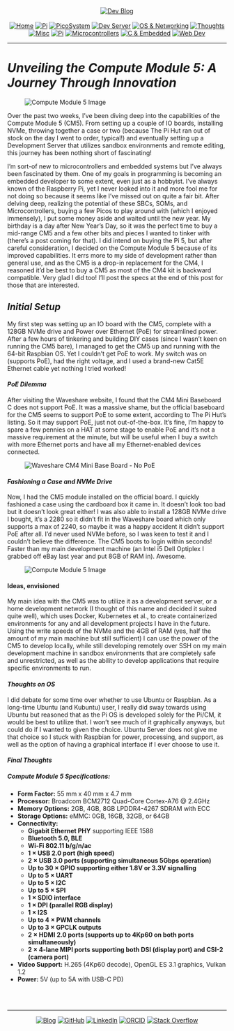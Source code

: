 <!-- Header -->
<link rel="stylesheet" href="../../assets/css/style.css"/>
<div align="center">    
  <a href="../"><img alt="Dev Blog" src="https://img.shields.io/badge/-Developer%20Blog-FE7A16?&logo=git&logoColor=white"></a><br><br></div> 

  <div align="center">
    <a href="../"><img alt="Home" src="https://img.shields.io/badge/-Home-151515?&logo=Arduino&logoColor=C51A4A"></a> 
    <a href="/blog/cm5"><img alt="Pi" src="https://img.shields.io/badge/-CM5-151515?&logo=raspberrypi&logoColor=C51A4A"></a> 
    <a href="/blog/picosystem"><img alt="PicoSystem" src="https://img.shields.io/badge/-PicoSystem-151515?&logo=raspberrypi&logoColor=C51A4A"></a> 
    <a href="/blog/devserver"><img alt="Dev Server" src="https://img.shields.io/badge/-Dev%20Server-151515?&logo=Ubuntu&logoColor=C51A4A"></a> 
    <a href="/blog/osnetworking"><img alt="OS & Networking" src="https://img.shields.io/badge/-OS%20&%20Networking-151515?&logo=freebsd&logoColor=C51A4A"></a> 
    <a href="/blog/thoughts"><img alt="Thoughts" src="https://img.shields.io/badge/-Thoughts-151515?&logo=linux&logoColor=C51A4A"></a> 
    <a href="/blog/misc"><img alt="Misc" src="https://img.shields.io/badge/-Misc-151515?&logo=Ubuntu&logoColor=C51A4A"></a> 
    <a href="/blog/raspberrypi"><img alt="Pi" src="https://img.shields.io/badge/-Raspberry%20Pi-151515?&logo=Raspberry-Pi&logoColor=C51A4A"></a>
    <a href="/blog/microcontrollers"><img alt="Microcontrollers" src="https://img.shields.io/badge/-Microcontrollers-151515?&logo=Arduino&logoColor=FE7A16"></a>
    <a href="/blog/embeddedc"><img alt="C & Embedded" src="https://img.shields.io/badge/-C%20&%20Embedded-151515?&logo=C&logoColor=8a3f8f"></a>
    <a href="/blog/webdev"><img alt="Web Dev" src="https://img.shields.io/badge/-Web%20Development-151515?&logo=html5&logoColor=DD4814"></a>
  </div>
<hr>
<div id="blog-post">
<!-- Main --> 



<h1
id="unveiling-the-compute-module-5-a-journey-through-innovation"><em>Unveiling
the Compute Module 5: A Journey Through Innovation</em></h1>
<figure>
<img src="{{ site.baseurl }}/cm5/img/cm5-full.png" alt="Compute Module 5 Image" />
</figure>
<p>Over the past two weeks, I’ve been diving deep into the capabilities
of the Compute Module 5 (CM5). From setting up a couple of IO boards,
installing NVMe, throwing together a case or two (because The Pi Hut ran
out of stock on the day I went to order, typical!) and eventually
setting up a Development Server that utilizes sandbox environments and
remote editing, this journey has been nothing short of fascinating!</p>
<p>I’m sort-of new to microcontrollers and embedded systems but I’ve
always been fascinated by them. One of my goals in programming is
becoming an embedded developer to some extent, even just as a hobbyist.
I’ve always known of the Raspberry Pi, yet I never looked into it and
more fool me for not doing so because it seems like I’ve missed out on
quite a fair bit. After delving deep, realizing the potential of these
SBCs, SOMs, and Microcontrollers, buying a few Picos to play around with
(which I enjoyed immensely), I put some money aside and waited until the
new year. My birthday is a day after New Year’s Day, so it was the
perfect time to buy a mid-range CM5 and a few other bits and pieces I
wanted to tinker with (there’s a post coming for that). I did intend on
buying the Pi 5, but after careful consideration, I decided on the
Compute Module 5 because of its improved capabilities. It errs more to
my side of development rather than general use, and as the CM5 is a
drop-in replacement for the CM4, I reasoned it’d be best to buy a CM5 as
most of the CM4 kit is backward compatible. Very glad I did too! I’ll
post the specs at the end of this post for those that are
interested.</p>
<h2 id="initial-setup"><em>Initial Setup</em></h2>
<p>My first step was setting up an IO board with the CM5, complete with
a 128GB NVMe drive and Power over Ethernet (PoE) for streamlined power.
After a few hours of tinkering and building DIY cases (since I wasn’t
keen on running the CM5 bare), I managed to get the CM5 up and running
with the 64-bit Raspbian OS. Yet I couldn’t get PoE to work. My switch
was on (supports PoE), had the right voltage, and I used a brand-new
Cat5E Ethernet cable yet nothing I tried worked!</p>
<h4 id="poe-dilemma"><em>PoE Dilemma</em></h4>
<p>After visiting the Waveshare website, I found that the CM4 Mini
Baseboard C does not support PoE. It was a massive shame, but the
official baseboard for the CM5 seems to support PoE to some extent,
according to The Pi Hut’s listing. So it may support PoE, just not
out-of-the-box. It’s fine, I’m happy to spare a few pennies on a HAT at
some stage to enable PoE and it’s not a massive requirement at the
minute, but will be useful when I buy a switch with more Ethernet ports
and have all my Ethernet-enabled devices connected.</p>
<figure>
<img src="{{ site.baseurl }}/cm5/img/waveshare-1.jpeg"
alt="Waveshare CM4 Mini Base Board - No PoE" />
</figure>
<h4 id="fashioning-a-case-and-nvme-drive"><em>Fashioning a Case and NVMe
Drive</em></h4>
<p>Now, I had the CM5 module installed on the official board. I quickly
fashioned a case using the cardboard box it came in. It doesn’t look too
bad but it doesn’t look great either! I was also able to install a 128GB
NVMe drive I bought, it’s a 2280 so it didn’t fit in the Waveshare board
which only supports a max of 2240, so maybe it was a happy accident it
didn’t support PoE after all. I’d never used NVMe before, so I was keen
to test it and I couldn’t believe the difference. The CM5 boots to login
within seconds! Faster than my main development machine (an Intel i5
Dell Optiplex I grabbed off eBay last year and put 8GB of RAM in).
Awesome.</p>
<figure>
<img src="{{ site.baseurl }}/cm5/img/diy-case.jpeg" alt="Compute Module 5 Image" />
</figure>
<h4 id="ideas-envisioned">Ideas, envisioned</h4>
<p>My main idea with the CM5 was to utilize it as a development server,
or a home development network (I thought of this name and decided it
suited quite well), which uses Docker, Kubernetes et al., to create
containerized environments for any and all development projects I have
in the future. Using the write speeds of the NVMe and the 4GB of RAM
(yes, half the amount of my main machine but still sufficient) I can use
the power of the CM5 to develop locally, while still developing remotely
over SSH on my main development machine in sandbox environments that are
completely safe and unrestricted, as well as the ability to develop
applications that require specific environments to run.</p>
<h4 id="thoughts-on-os"><em>Thoughts on OS</em></h4>
<p>I did debate for some time over whether to use Ubuntu or Raspbian. As
a long-time Ubuntu (and Kubuntu) user, I really did sway towards using
Ubuntu but reasoned that as the Pi OS is developed solely for the Pi/CM,
it would be best to utilize that. I won’t see much of it graphically
anyways, but could do if I wanted to given the choice. Ubuntu Server
does not give me that choice so I stuck with Raspbian for power,
processing, and support, as well as the option of having a graphical
interface if I ever choose to use it.</p>
<h4 id="final-thoughts"><em>Final Thoughts</em></h4>
<h5 id="compute-module-5-specifications"><strong>Compute Module 5
Specifications:</strong></h5>
<ul>
<li><strong>Form Factor:</strong> 55 mm x 40 mm x 4.7 mm</li>
<li><strong>Processor:</strong> Broadcom BCM2712 Quad-Core Cortex-A76 @
2.4GHz</li>
<li><strong>Memory Options:</strong> 2GB, 4GB, 8GB LPDDR4-4267 SDRAM
with ECC</li>
<li><strong>Storage Options:</strong> eMMC: 0GB, 16GB, 32GB, or
64GB</li>
<li><strong>Connectivity:</strong>
<ul>
<li><strong>Gigabit Ethernet PHY</strong> supporting IEEE 1588</li>
<li><strong>Bluetooth 5.0, BLE</strong></li>
<li><strong>Wi-Fi 802.11 b/g/n/ac</strong></li>
<li><strong>1 × USB 2.0 port (high speed)</strong></li>
<li><strong>2 × USB 3.0 ports (supporting simultaneous 5Gbps
operation)</strong></li>
<li><strong>Up to 30 × GPIO supporting either 1.8V or 3.3V
signalling</strong></li>
<li><strong>Up to 5 × UART</strong></li>
<li><strong>Up to 5 × I2C</strong></li>
<li><strong>Up to 5 × SPI</strong></li>
<li><strong>1 × SDIO interface</strong></li>
<li><strong>1 × DPI (parallel RGB display)</strong></li>
<li><strong>1 × I2S</strong></li>
<li><strong>Up to 4 × PWM channels</strong></li>
<li><strong>Up to 3 × GPCLK outputs</strong></li>
<li><strong>2 × HDMI 2.0 ports (supports up to 4Kp60 on both ports
simultaneously)</strong></li>
<li><strong>2 × 4-lane MIPI ports supporting both DSI (display port) and
CSI-2 (camera port)</strong></li>
</ul></li>
<li><strong>Video Support:</strong> H.265 (4Kp60 decode), OpenGL ES 3.1
graphics, Vulkan 1.2</li>
<li><strong>Power:</strong> 5V (up to 5A with USB-C PD)</li>
</ul>



<br>
<!-- Footer -->
</div>

<br>
<div align="center"><hr>
  <a href="../"><img alt="Blog" src="https://img.shields.io/badge/-Developer%20Blog-DD4814?style=flat-square&logo=github&logoColor=black"></a> 
  <a href="https://github.com/dntstck"><img alt="GitHub" src="https://img.shields.io/badge/-@dntstck-181717?style=flat-square&logo=GitHub&logoColor=white"></a> 
  <a href="https://www.linkedin.com/in/drudelarosa"><img alt="LinkedIn" src="https://img.shields.io/badge/-LinkedIn-0077B5?style=flat-square&logo=Linkedin&logoColor=white"></a> 
  <a href="https://orcid.org/0009-0003-6755-7655"><img alt="ORCID" src="https://img.shields.io/badge/-ORCID-A6CE39?style=flat-square&logo=ORCID&logoColor=white"></a> 
  <a href="https://stackoverflow.com/users/28874348/dru-delarosa"><img alt="Stack Overflow" src="https://img.shields.io/badge/-Stack%20Overflow-FE7A16?style=flat-square&logo=Stack-Overflow&logoColor=white"></a>
</div>
